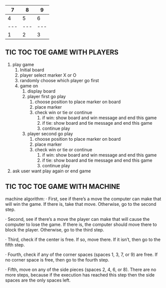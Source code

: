  7 | 8 | 9  
---|---|---
 4 | 5 | 6  
---|---|---
 1 | 2 | 3  

## TIC TOC TOE GAME WITH PLAYERS
1. play game
    1. Initial board
    2. player select marker X or O
    3. randomly choose which player go first
    4. game on
        1. display board
        2. player first go play
            1. choose position to place marker on board
            2. place marker
            3. check win or tie or continue
                1. if win: show board and win message and end this game
                2. if tie: show board and tie message and end this game
                3. continue play
        3. player second go play
            1. choose position to place marker on board
            2. place marker
            3. check win or tie or continue
                1. if win: show board and win message and end this game
                2. if tie: show board and tie message and end this game
                3. continue play
2. ask user want play again or end game


## TIC TOC TOE GAME WITH MACHINE
machine algorithm:
·        First, see if there’s a move the computer can make that will win the game. If there is, take that move. Otherwise, go to the second step.

·        Second, see if there’s a move the player can make that will cause the computer to lose the game. If there is, the computer should move there to block the player. Otherwise, go to the third step.

·        Third, check if the center is free. If so, move there. If it isn’t, then go to the fifth step.

·        Fourth, check if any of the corner spaces (spaces 1, 3, 7, or 9) are free. If no corner space is free, then go to the fourth step.


·        Fifth, move on any of the side pieces (spaces 2, 4, 6, or 8). There are no more steps, because if the execution has reached this step then the side spaces are the only spaces left.